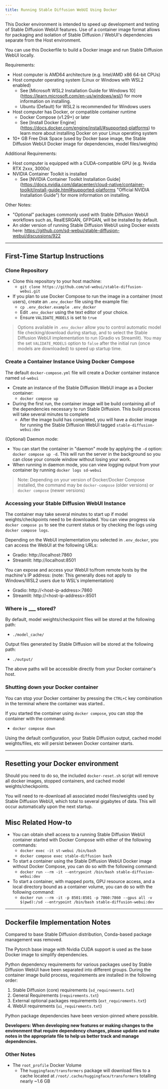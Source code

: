 ```yaml
---
title: Running Stable Diffusion WebUI Using Docker
---
```

<!--
This file is part of stable-diffusion-webui (https://github.com/sd-webui/stable-diffusion-webui/).

Copyright 2022 sd-webui team.
This program is free software: you can redistribute it and/or modify
it under the terms of the GNU Affero General Public License as published by
the Free Software Foundation, either version 3 of the License, or
(at your option) any later version.

This program is distributed in the hope that it will be useful,
but WITHOUT ANY WARRANTY; without even the implied warranty of
MERCHANTABILITY or FITNESS FOR A PARTICULAR PURPOSE.  See the
GNU Affero General Public License for more details.

You should have received a copy of the GNU Affero General Public License
along with this program.  If not, see <http://www.gnu.org/licenses/>.
-->

This Docker environment is intended to speed up development and testing of Stable Diffusion WebUI features. Use of a container image format allows for packaging and isolation of Stable Diffusion / WebUI's dependencies separate from the Host environment.

You can use this Dockerfile to build a Docker image and run Stable Diffusion WebUI locally.


Requirements:
* Host computer is AMD64 architecture (e.g. Intel/AMD x86 64-bit CPUs)
* Host computer operating system (Linux or Windows with WSL2 enabled)
    * See [Microsoft WSL2 Installation Guide for Windows 10] (https://learn.microsoft.com/en-us/windows/wsl/) for more information on installing.
    * Ubuntu (Default) for WSL2 is recommended for Windows users 
* Host computer has Docker, or compatible container runtime
    * Docker Compose (v1.29+) or later 
    * See [Install Docker Engine] (https://docs.docker.com/engine/install/#supported-platforms) to learn more about installing Docker on your Linux operating system
* 10+ GB Free Disk Space (used by Docker base image, the Stable Diffusion WebUI Docker image for dependencies, model files/weights)

Additional Requirements:
* Host computer is equipped with a CUDA-compatible GPU (e.g. Nvidia RTX 2xxx, 3000x)
* NVIDIA Container Toolkit is installed
    * See [NVIDIA Container Toolkit Installation Guide] (https://docs.nvidia.com/datacenter/cloud-native/container-toolkit/install-guide.html#supported-platforms "Official NVIDIA Installation Guide") for more information on installing.

Other Notes:
* "Optional" packages commonly used with Stable Diffusion WebUI workflows such as, RealESRGAN, GFPGAN, will be installed by default.
* An older version of running Stable Diffusion WebUI using Docker exists here: https://github.com/sd-webui/stable-diffusion-webui/discussions/922


---

## First-Time Startup Instructions

### Clone Repository
* Clone this repository to your host machine:
    * `git clone https://github.com/sd-webui/stable-diffusion-webui.git`
* If you plan to use Docker Compose to run the image in a container (most users), create an `.env_docker` file using the example file:
    * `cp .env_docker.example .env_docker`
    * Edit `.env_docker` using the text editor of your choice.
    * Ensure `VALIDATE_MODELS` is set to `true`
> Options available in `.env_docker` allow you to control automatic model file checking/download during startup, and to select the Stable Diffusion WebUI implementation to run (Gradio vs Streamlit). You may the set `VALIDATE_MODELS` option to `false` after the initial run (once models are downloaded) to speed up startup time.


### Create a Container Instance Using Docker Compose
The default `docker-compose.yml` file  will create a Docker container instance named `sd-webui`

* Create an instance of the Stable Diffusion WebUI image as a Docker container:
    * `docker compose up`
* During the first run, the container image will be build containing all of the dependencies necessary to run Stable Diffusion. This build process will take several minutes to complete
    * After the image build has completed, you will have a docker image for running the Stable Diffusion WebUI tagged `stable-diffusion-webui:dev`

(Optional) Daemon mode:
* You can start the container in "daemon" mode by applying the `-d` option:  `docker compose up -d`. This will run the server in the background so you can close your console window without losing your work.
* When running in daemon mode, you can view logging output from your container by running `docker logs sd-webui`

> Note: Depending on your version of Docker/Docker Compose installed, the command may be `docker-compose` (older versions) or `docker compose` (newer versions)


### Accessing your Stable Diffusion WebUI Instance
The container may take several minutes to start up if model weights/checkpoints need to be downloaded. You can view progress via `docker compose ps` to see the current status or by checking the logs using `docker compose logs`.

Depending on the WebUI implementation you selected in `.env_docker`, you can access the WebUI at the following URLs:

* Gradio:  http://localhost:7860
* Streamlit:  http://localhost:8501

You can expose and access your WebUI to/from remote hosts by the machine's IP address:
(note: This generally does not apply to Windows/WSL2 users due to WSL's implementation)
* Gradio:  http://\<host-ip-address\>:7860
* Streamlit:  http://\<host-ip-address\>:8501


### Where is ___ stored?

By default, model weights/checkpoint files will be stored at the following path:
* `./model_cache/`

Output files generated by Stable Diffusion will be stored at the following path:
* `./output/`

The above paths will be accessible directly from your Docker container's host.


### Shutting down your Docker container
You can stop your Docker container by pressing the `CTRL+C` key combination in the terminal where the container was started..

If you started the container using `docker compose`, you can stop the container with the command:
* `docker compose down`

Using the default configuration, your Stable Diffusion output, cached model weights/files, etc will persist between Docker container starts.

---

## Resetting your Docker environment
Should you need to do so, the included `docker-reset.sh` script will remove all docker images, stopped containers, and cached model weights/checkpoints.

You will need to re-download all associated model files/weights used by Stable Diffusion WebUI, which total to several gigabytes of data. This will occur automatically upon the next startup.


## Misc Related How-to
* You can obtain shell access to a running Stable Diffusion WebUI container started with Docker Compose with either of the following commands:
    * `docker exec -it st-webui /bin/bash`
    * `docker compose exec stable-diffusion bash`
* To start a container using the Stable Diffusion WebUI Docker image without Docker Compose, you can do so with the following command:
    * `docker run --rm -it --entrypoint /bin/bash stable-diffusion-webui:dev`
* To start a container, with mapped ports, GPU resource access, and a local directory bound as a container volume, you can do so with the following command:
    * `docker run --rm -it -p 8501:8501 -p 7860:7860 --gpus all -v $(pwd):/sd --entrypoint /bin/bash stable-diffusion-webui:dev`

---

## Dockerfile Implementation Notes
Compared to base Stable Diffusion distribution, Conda-based package management was removed.

The Pytorch base image with Nvidia CUDA support is used as the base Docker image to simplify dependencies.

Python dependency requirements for various packages used by Stable Diffusion WebUI have been separated into different groups. During the container image build process, requirements are installed in the following order:

1. Stable Diffusion (core) requirements (`sd_requirements.txt`)
2. General Requirements (`requirements.txt`)
3. External optional packages requirements (`ext_requirements.txt`)
4. WebUI requirements (`ui_requirements.txt`)

Python package dependencies have been version-pinned where possible.

**Developers:  When developing new features or making changes to the environment that require dependency changes, please update and make notes in the appropriate file to help us better track and manage dependencies.**

### Other Notes

* The `root_profile` Docker Volume
    * The `huggingface/transformers` package will download files to a cache located at `/root/.cache/huggingface/transformers` totalling nearly ~1.6 GB
